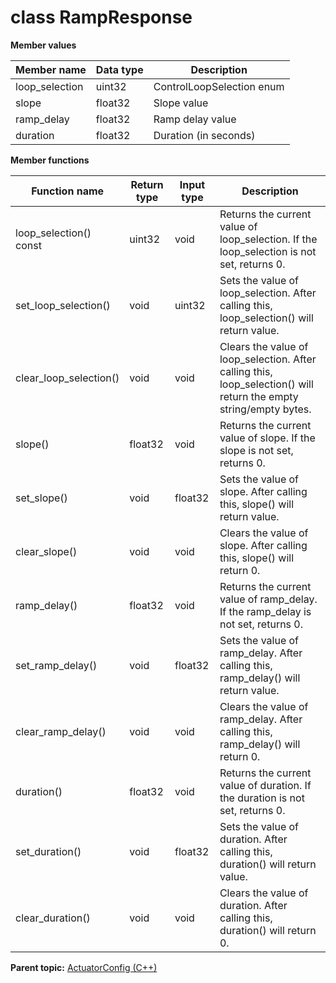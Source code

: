 # class RampResponse

 **Member values** 

|Member name|Data type|Description|
|-----------|---------|-----------|
|loop\_selection|uint32|ControlLoopSelection enum|
|slope|float32|Slope value|
|ramp\_delay|float32|Ramp delay value|
|duration|float32|Duration \(in seconds\)|

 **Member functions** 

|Function name|Return type|Input type|Description|
|-------------|-----------|----------|-----------|
|loop\_selection\(\) const|uint32|void|Returns the current value of loop\_selection. If the loop\_selection is not set, returns 0.|
|set\_loop\_selection\(\)|void|uint32|Sets the value of loop\_selection. After calling this, loop\_selection\(\) will return value.|
|clear\_loop\_selection\(\)|void|void|Clears the value of loop\_selection. After calling this, loop\_selection\(\) will return the empty string/empty bytes.|
|slope\(\)|float32|void|Returns the current value of slope. If the slope is not set, returns 0.|
|set\_slope\(\)|void|float32|Sets the value of slope. After calling this, slope\(\) will return value.|
|clear\_slope\(\)|void|void|Clears the value of slope. After calling this, slope\(\) will return 0.|
|ramp\_delay\(\)|float32|void|Returns the current value of ramp\_delay. If the ramp\_delay is not set, returns 0.|
|set\_ramp\_delay\(\)|void|float32|Sets the value of ramp\_delay. After calling this, ramp\_delay\(\) will return value.|
|clear\_ramp\_delay\(\)|void|void|Clears the value of ramp\_delay. After calling this, ramp\_delay\(\) will return 0.|
|duration\(\)|float32|void|Returns the current value of duration. If the duration is not set, returns 0.|
|set\_duration\(\)|void|float32|Sets the value of duration. After calling this, duration\(\) will return value.|
|clear\_duration\(\)|void|void|Clears the value of duration. After calling this, duration\(\) will return 0.|

**Parent topic:** [ActuatorConfig \(C++\)](../../summary_pages/ActuatorConfig.md)


